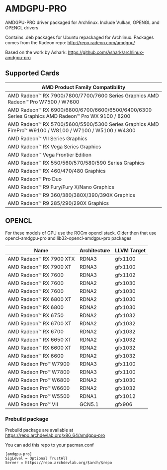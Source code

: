 # AMDGPU-PRO

AMDGPU-PRO driver packaged for Archlinux. Include Vulkan, OPENGL and OPENCL drivers

Contains .deb packages for Ubuntu repackaged for Archlinux. Packages comes from the Radeon repo: http://repo.radeon.com/amdgpu/ 

Based on the work by Ashark: https://github.com/Ashark/archlinux-amdgpu-pro

## Supported Cards

AMD Product Family Compatibility                                                                                            |                                                    
-----                                                                                                                       |
AMD Radeon™ RX 7900/7800/7700/7600 Series Graphics                  AMD Radeon™ Pro W7500 / W7600                           |
AMD Radeon™ RX 6900/6800/6700/6600/6500/6400/6300 Series Graphics   AMD Radeon™ Pro WX 9100 / 8200                          |
AMD Radeon™ RX 5700/5600/5500/5300 Series Graphics                  AMD FirePro™ W9100 / W8100 / W7100 / W5100 / W4300      |
AMD Radeon™ VII Series Graphics​                                                                                             |
AMD Radeon™ RX Vega Series Graphics                                                                                         |
AMD Radeon™ Vega Frontier Edition                                                                                           |
AMD Radeon™ RX 550/560/570/580/590 Series Graphics                                                                          |
AMD Radeon™ RX 460/470/480 Graphics                                                                                         |
AMD Radeon™ Pro Duo                                                                                                         |
AMD Radeon™ R9 Fury/Fury X/Nano Graphics                                                                                    |
AMD Radeon™ R9 360/380/380X/390/390X Graphics​                                                                               |
AMD Radeon™ R9 285/290/290X Graphics                                                                                        |

## OPENCL

For these models of GPU use the ROCm opencl stack. Older then that use opencl-amdgpu-pro and lib32-opencl-amdgpu-pro packages

Name                        |     Architecture    |    LLVM Target
------                      |       ------        |     ------
AMD Radeon™ RX 7900 XTX     |      RDNA3          |    gfx1100
AMD Radeon™ RX 7900 XT      |      RDNA3          |    gfx1100
AMD Radeon™ RX 7600         |      RDNA3          |    gfx1102
AMD Radeon™ RX 7600         |      RDNA2          |    gfx1030
AMD Radeon™ RX 7600         |      RDNA2          |    gfx1030
AMD Radeon™ RX 6800 XT      |      RDNA2          |    gfx1030
AMD Radeon™ RX 6800         |      RDNA2          |    gfx1030
AMD Radeon™ RX 6750         |      RDNA2          |    gfx1032
AMD Radeon™ RX 6700 XT      |      RDNA2          |    gfx1032
AMD Radeon™ RX 6700         |      RDNA2          |    gfx1032
AMD Radeon™ RX 6650 XT      |      RDNA2          |    gfx1032
AMD Radeon™ RX 6600 XT      |      RDNA2          |    gfx1032
AMD Radeon™ RX 6600         |      RDNA2          |    gfx1032
AMD Radeon Pro™ W7900       |      RDNA3          |    gfx1100
AMD Radeon Pro™ W7800       |      RDNA3          |    gfx1100
AMD Radeon Pro™ W6800       |      RDNA2          |    gfx1030
AMD Radeon Pro™ W6600       |      RDNA2          |    gfx1032
AMD Radeon Pro™ W5500       |      RDNA1          |    gfx1012
AMD Radeon Pro™ VII         |      GCN5.1         |    gfx906

### Prebuild package

Prebuild package are available at https://repo.archdevlab.org/x86_64/amdgpu-pro

You can add this repo to your pacman.conf

    [amdgpu-pro]
    SigLevel = Optional TrustAll
    Server = https://repo.archdevlab.org/$arch/$repo
